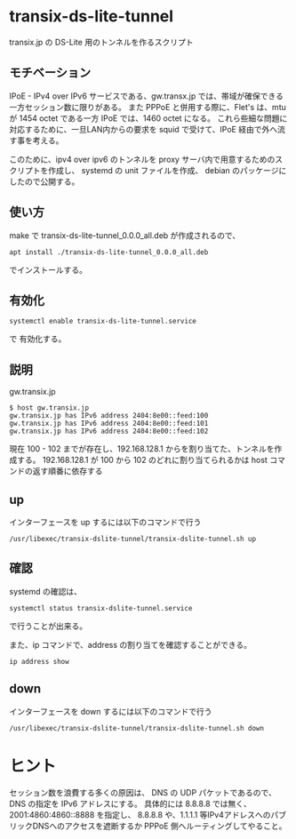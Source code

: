 # transix-ds-lite-tunnel
transix.jp の DS-Lite 用のトンネルを作るスクリプト

## モチベーション
 IPoE -  IPv4 over IPv6 サービスである、gw.transx.jp では、帯域が確保できる一方セッション数に限りがある。
 また PPPoE と併用する際に、Flet's は、mtu が 1454 octet である一方 IPoE では、1460 octet になる。
 これら些細な問題に対応するために、一旦LAN内からの要求を squid で受けて、IPoE 経由で外へ流す事を考える。

 このために、ipv4 over ipv6 のトンネルを proxy サーバ内で用意するためのスクリプトを作成し、
 systemd の unit ファイルを作成、
 debian のパッケージにしたので公開する。

## 使い方

make で transix-ds-lite-tunnel_0.0.0_all.deb が作成されるので、
```
apt install ./transix-ds-lite-tunnel_0.0.0_all.deb
```
でインストールする。


## 有効化
```
systemctl enable transix-ds-lite-tunnel.service 
```
で 有効化する。

## 説明

gw.transix.jp
```
$ host gw.transix.jp
gw.transix.jp has IPv6 address 2404:8e00::feed:100
gw.transix.jp has IPv6 address 2404:8e00::feed:101
gw.transix.jp has IPv6 address 2404:8e00::feed:102
```
現在 100 - 102 までが存在し、192.168.128.1 からを割り当てた、トンネルを作成する。
192.168.128.1 が 100 から 102 のどれに割り当てられるかは host コマンドの返す順番に依存する

## up
インターフェースを up するには以下のコマンドで行う
```
/usr/libexec/transix-dslite-tunnel/transix-dslite-tunnel.sh up
```

## 確認

systemd の確認は、
```
systemctl status transix-dslite-tunnel.service
```
で行うことが出来る。

また、ip コマンドで、address の割り当てを確認することができる。
```
ip address show 
```

## down
インターフェースを down するには以下のコマンドで行う
```
/usr/libexec/transix-dslite-tunnel/transix-dslite-tunnel.sh down
```

# ヒント
 セッション数を浪費する多くの原因は、 DNS の UDP パケットであるので、DNS の指定を IPv6 アドレスにする。
 具体的には 8.8.8.8 では無く、2001:4860:4860::8888 を指定し、
 8.8.8.8 や、1.1.1.1 等IPv4アドレスへのパブリックDNSへのアクセスを遮断するか PPPoE 側へルーティングしてやること。
 

